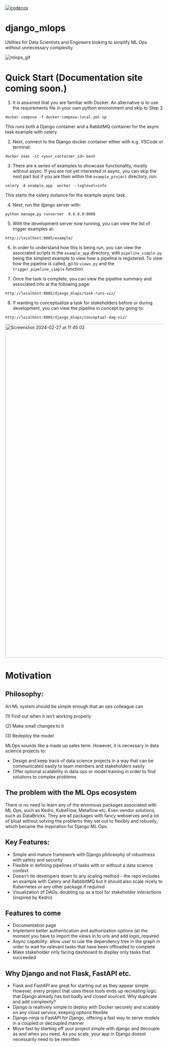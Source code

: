 [![codecov](https://codecov.io/gh/eddyojb88/django_mlops/graph/badge.svg?token=J1V3STRJLZ)](https://codecov.io/gh/eddyojb88/django_mlops)

# django_mlops
 Utilities for Data Scientists and Engineers looking to simplify ML Ops without unnecessary complexity.

![mlops_gif](https://github.com/eddyojb88/django_mlops/assets/22086433/9ea13500-2019-4145-995f-1fd855f51c74)


# Quick Start (Documentation site coming soon.)

1) It is assumed that you are familiar with Docker. An alternative is to use the requirements file in your own python environment and skip to Step 3.

```
docker compose -f docker-compose-local.yml up
```

This runs both a Django container and a RabbitMQ container for the async task example with celery.

2) Next, connect to the Django docker container either with e.g. VSCode or terminal:

 ```
docker exec -it <your_container_id> bash 
 ```

3) There are a series of examples to showcase functionality, mostly without async. If you are not yet interested in async, you can skip the next part but if you are then within the ```example_project``` directory, run:

```
celery -A example_app  worker --loglevel=info
```

This starts the celery instance for the example async task.

4) Next, run the django server with:

```
python manage.py runserver  0.0.0.0:8000
```

5) With the development server now running, you can view the list of trigger examples at:

```
http://localhost:8005/example/
```

6) In order to understand how this is being run, you can view the associated scripts in the ```example_app``` directory,
with ```pipeline_simple.py``` being the simplest example to view how a pipeline is registered. To view how the pipeline is called, go to ```views.py``` and the ```trigger_pipeline_simple``` function.

7) Once the task is complete, you can view the pipeline summary and associated info at the following page:

```
http://localhost:8005/django_mlops/task-runs-viz/
```

8) If wanting to conceptualize a task for stakeholders before or during development, you can view the pipeline in concept by going to:

```
http://localhost:8005/django_mlops/conceptual-dag-viz/
```

<img width="1057" alt="Screenshot 2024-02-27 at 11 45 02" src="https://github.com/eddyojb88/django_mlops/assets/22086433/36e80d55-4968-40e1-bf73-9eaef5247a8f">

# Motivation

## Philosophy:

An ML system should be simple enough that an ops colleague can 

(1) Find out when it isn’t working properly

(2) Make small changes to it

(3) Redeploy the model

MLOps sounds like a made up sales term. However, it is necessary in data science projects to:

- Design and keep track of data science projects in a way that can be communicated easily to team members and stakeholders easily
- Offer optional scalability in data ops or model training in order to find solutions to complex problems
  
## The problem with the ML Ops ecosystem
There is no need to learn any of the enormous packages associated with ML Ops, such as Kedro, KubeFlow, Metaflow etc. Even vendor solutions, such as DataBricks. They are all packages with fancy webserves and a lot of bloat without solving the problems they set out to flexibly and robustly, which became the inspiration for Django ML Ops.

## Key Features:
- Simple and mature framework with Django philosophy of robustness with safety and security
- Flexible in defining pipelines of tasks with or without a data science context
- Doesn't tie developers down to any scaling method - the repo includes an example with Celery and RabbbitMQ but it should also scale nicely to Kubernetes or any other package if required
- Visualization of DAGs, doubling up as a tool for stakeholder interactions (inspired by Kedro)

 ## Features to come
 - Documentation page
 - Implement better authentication and authorization options (at the moment you have to import the views in to urls and add login_required
 - Async capability: allow user to use the dependency tree in the graph in order to wait for relevant tasks that have been offloaded to complete
 - Make stakeholder only facing dashboard to display only tasks that succeeded


## Why Django and not Flask, FastAPI etc.
- Flask and FastAPI are great for starting out as they appear simple. However, every project that uses these tools ends up recreating logic that Django already has but badly and closed sourced. Why duplicate and add complexity?
- Django is realtively simple to deploy with Docker securely and scalably on any cloud service, keeping options flexible
- Django-ninja is FastAPI for Django, offering a fast way to serve models in a coupled or decoupled manner
- Move fast by starting off your project simple with django and decouple as and when you need. As you scale, your app in Django doesnt necessarily need to be rewritten

